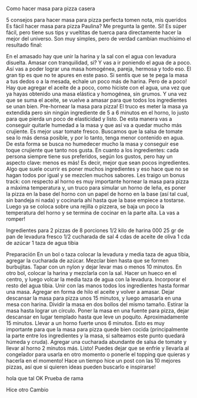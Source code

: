 
Como hacer masa para pizza casera

5 consejos para hacer masa para pizza perfecta
tomen nota, mis queridos
Es fácil hacer masa para pizza Paulina? Me pregunta la gente. Sí! Es súper fácil, pero tiene sus tips y vueltitas de tuerca para directamente hacer la mejor del universo. Son muy simples, pero de verdad cambian muchísimo el resultado final:

En el amasado hay que unir la harina y la sal con el agua con levadura disuelta. Amasar con tranquilidad, si? Y vas a ir poniendo el agua de a poco. Así vas a poder lograr una masa homogénea, pareja, hermosa y todo eso.
El gran tip es que no te apures en este paso. Si sentís que se te pega la masa a tus dedos o a la mesada, echale un poco más de harina. Pero de a poco!
Hay que agregar el aceite de a poco, como hiciste con el agua, una vez que ya hayas obtenido una masa elástica y homogénea, sin grumos. Y una vez que se suma el aceite, se vuelve a amasar para que todos los ingredientes se unan bien.
Pre-hornear la masa para pizza! El truco es meter la masa ya extendida pero sin ningún ingrediente de 5 a 6 minutos en el horno, lo justo para que pierda un poco de elasticidad y listo. De esta manera vas a conseguir quitarle humedad a la masa y que así va a quedar mucho más crujiente.
Es mejor usar tomate fresco. Buscamos que la salsa de tomate sea lo más densa posible, y por lo tanto, tenga menor contenido en agua. De esta forma se busca no humedecer mucho la masa y conseguir ese toque crujiente que tanto nos gusta.
En cuanto a los ingredientes: cada persona siempre tiene sus preferidos, según los gustos, pero hay un aspecto clave: menos es más! Es decir, mejor que sean pocos ingredientes. Algo que suele ocurrir es poner muchos ingredientes y eso hace que no se hagan todos por igual y se mezclen muchos sabores.
Les traigo un bonus track: con respecto al horno es muy importante hornear la masa para pizza a máxima temperatura y, un truco para simular un horno de leña, es poner la pizza en la base del horno con un papel de horno en la base (así tal cual, sin bandeja ni nada) y cocinarla ahí hasta que la base empiece a tostarse. Luego ya se coloca sobre una rejilla o pizzera, se baja un poco la temperatura del horno y se termina de cocinar en la parte alta. La vas a romper!

Ingredientes
para 2 pizzas de 8 porciones
1/2 kilo de harina 000
25 gr de pan de levadura fresco
1/2 cucharada de sal
4 cdas de aceite de oliva
1 cda de azúcar
1 taza de agua tibia

Preparación
En un bol o taza colocar la levadura y media taza de agua tibia, agregar la cucharada de azúcar. Mezclar bien hasta que se formen burbujitas. Tapar con un nylon y dejar levar mas o menos 10 minutos.
En otro bol, colocar la harina y mezclarla con la sal. Hacer un hueco en el centro, y luego volcar la media taza de agua con la levadura. Incorporar el resto del agua tibia. Unir con las manos todos los ingredientes hasta formar una masa. Agregar en forma de hilo el aceite y volver a amasar.
Dejar descansar la masa para pizza unos 15 minutos, y luego amasarla en una mesa con harina. Dividir la masa en dos bollos del mismo tamaño.
Estirar la masa hasta lograr un círculo. Poner la masa en una fuente para pizza, dejar descansar en lugar templado hasta que leve un poquito. Aproximadamente 15 minutos.
Llevar a un horno fuerte unos 6 minutos. Esto es muy importante para que la masa para pizza quede bien cocida (principalmente la parte entre los ingredientes y la masa, si salteamos este punto quedará húmeda y cruda).
Agregar una cucharada abundante de salsa de tomate y llevar al horno 2 minutos más.
Listo! Puedes dejar que se enfríe y llevarla al congelador para usarla en otro momento o ponerle el topping que quieras y hacerla en el momento! Hace un tiempo hice un post con las 10 mejores pizzas, así que si quieren ideas pueden buscarlo e inspirarse!

hola que tal OK
Prueba de rama

Hice otro Cambio
